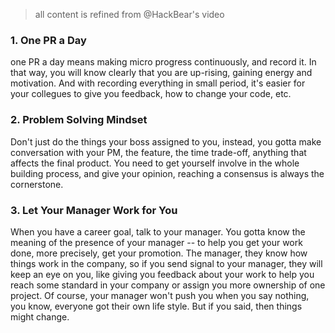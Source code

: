 > all content is refined from @HackBear's video
### 1. One PR a Day
one PR a day means making micro progress continuously, and record it. In that way, you will know
clearly that you are up-rising, gaining energy and motivation. And with recording everything in
small period, it's easier for your collegues to give you feedback, how to change your code, etc.

### 2. Problem Solving Mindset
Don't just do the things your boss assigned to you, instead, you gotta make conversation with
your PM, the feature, the time trade-off, anything that affects the final product. You need to
get yourself involve in the whole building process, and give your opinion, reaching a consensus
is always the cornerstone.

### 3. Let Your Manager Work for You
When you have a career goal, talk to your manager. You gotta know the meaning of the presence of your manager -- to help you get your work done, more precisely, get your promotion. The manager, they know how things work in the company, so if you send signal to your manager, they will keep an eye on you, like giving you feedback about your work to help you reach some standard in your company or assign you more ownership of one project. Of course, your manager won't push you when you say nothing, you know, everyone got their own life style. But if you said, then things might change.
